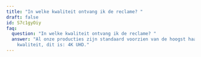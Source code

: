 ```yaml
---
title: "In welke kwaliteit ontvang ik de reclame? "
draft: false
id: S7c1gyOiy
faq:
  question: "In welke kwaliteit ontvang ik de reclame? "
  answer: "Al onze producties zijn standaard voorzien van de hoogst haalbare
    kwaliteit, dit is: 4K UHD."
---
```

